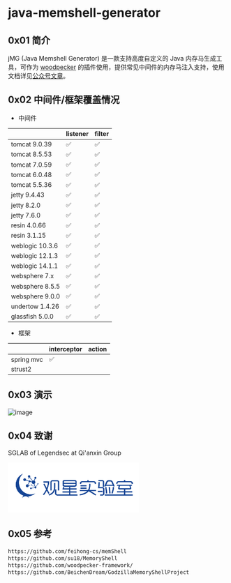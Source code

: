# java-memshell-generator


## 0x01 简介

jMG (Java Memshell Generator) 是一款支持高度自定义的 Java 内存马生成工具，可作为 [woodpecker](https://github.com/woodpecker-framework/woodpecker-framework-release) 的插件使用，提供常见中间件的内存马注入支持，使用文档详见[公众号文章](https://mp.weixin.qq.com/s/oAiGWY9ABhn2o148snA_sg)。


## 0x02 中间件/框架覆盖情况

- 中间件


|                 | listener           | filter          | 
| --------------- | -----------------  | --------------- |
| tomcat 9.0.39   | ✅                 | ✅               |                                  
| tomcat 8.5.53   | ✅                 | ✅               |                                  
| tomcat 7.0.59   | ✅                 | ✅               |                                 
| tomcat 6.0.48   | ✅                 | ✅               |                                 
| tomcat 5.5.36   | ✅                 | ✅               |                                  
| jetty 9.4.43    | ✅                 | ✅               |                              
| jetty 8.2.0     | ✅                 | ✅               |                               
| jetty 7.6.0     | ✅                 | ✅               |                               
| resin 4.0.66    | ✅                 | ✅               |                              
| resin 3.1.15    | ✅                 | ✅               |                                 
| weblogic 10.3.6 | ✅                 | ✅               |                                
| weblogic 12.1.3 | ✅                 | ✅               |                                
| weblogic 14.1.1 | ✅                 | ✅               |                                
| websphere 7.x   | ✅                 | ✅               |                                  
| websphere 8.5.5 | ✅                 | ✅               |                                  
| websphere 9.0.0 | ✅                 | ✅               |                                  
| undertow 1.4.26 | ✅                 | ✅               |                                 
| glassfish 5.0.0 | ✅                 | ✅               |                                 


- 框架


|                 | interceptor       |  action           |    
| --------------- | ----------------- | -----------------  | 
| spring mvc      | ✅                |                    | 
| strust2          |                   |                    | 


## 0x03 演示

<img width="1174" alt="image" src="https://github.com/pen4uin/java-memshell-generator/assets/55024146/1b07d338-5cd9-4035-8566-be2d4ae914d4">


## 0x04 致谢

SGLAB of Legendsec at Qi'anxin Group

<img src="./images/sglab.svg" width=300 alt="SgLab">


## 0x05 参考

```
https://github.com/feihong-cs/memShell
https://github.com/su18/MemoryShell
https://github.com/woodpecker-framework/
https://github.com/BeichenDream/GodzillaMemoryShellProject
```

